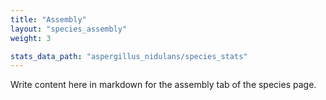 ```yaml
---
title: "Assembly"
layout: "species_assembly"
weight: 3

stats_data_path: "aspergillus_nidulans/species_stats"
---
```


Write content here in markdown for the assembly tab of the species page.
